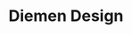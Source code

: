 ---
codehost: https://github.com/https://github.com/DiemenDesign
facebook: https://facebook.com/diemendesign
instagram: https://instagram.com/diemen_design
logohandle: diemendesign
sort: diemendesign
title: Diemen Design
twitter: https://x.com/diemendesign
website: https://diemen.design/
youtube: https://youtube.com/channel/UCTx4a5pEpU1VB0USpPAs7TQ
---